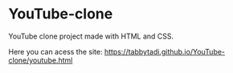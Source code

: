 # YouTube-clone
YouTube clone project made with HTML and CSS.

Here you can acess the site: https://tabbytadi.github.io/YouTube-clone/youtube.html

